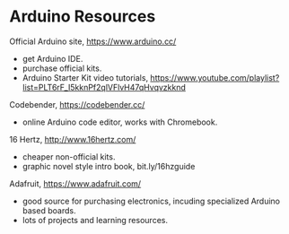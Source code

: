 # Arduino Resources

Official Arduino site, https://www.arduino.cc/ 
- get Arduino IDE.
- purchase official kits.
- Arduino Starter Kit video tutorials, https://www.youtube.com/playlist?list=PLT6rF_I5kknPf2qlVFlvH47qHvqvzkknd 

Codebender, https://codebender.cc/ 
- online Arduino code editor, works with Chromebook. 

16 Hertz, http://www.16hertz.com/ 
- cheaper non-official kits. 
- graphic novel style intro book, bit.ly/16hzguide 

Adafruit, https://www.adafruit.com/ 
- good source for purchasing electronics, incuding specialized Arduino based boards.
- lots of projects and learning resources.

